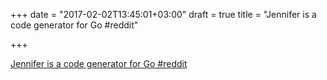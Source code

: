 +++
date = "2017-02-02T13:45:01+03:00"
draft = true
title = "Jennifer is a code generator for Go  #reddit"

+++

<p><a href="https://t.co/FZ3M6cIFUa">Jennifer is a code generator for Go  #reddit</a></p>
